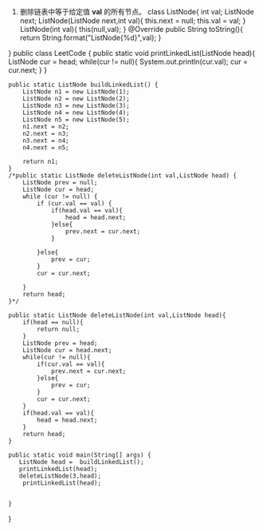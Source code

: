 1. 删除链表中等于给定值 **val** 的所有节点。
   class  ListNode{
       int val;
       ListNode next;
       ListNode(ListNode next,int val){
           this.next = null;
           this.val = val;
       }
       ListNode(int val){
           this(null,val);
       }
       @Override
       public String toString(){
           return String.format("ListNode{%d}",val);
       }

}
public class LeetCode {
    public static void printLinkedList(ListNode head){
        ListNode cur = head;
        while(cur != null){
            System.out.println(cur.val);
            cur = cur.next;
        }
    }

    public static ListNode buildLinkedList() {
        ListNode n1 = new ListNode(1);
        ListNode n2 = new ListNode(2);
        ListNode n3 = new ListNode(3);
        ListNode n4 = new ListNode(4);
        ListNode n5 = new ListNode(5);
        n1.next = n2;
        n2.next = n3;
        n3.next = n4;
        n4.next = n5;
    
        return n1;
    }
    /*public static ListNode deleteListNode(int val,ListNode head) {
        ListNode prev = null;
        ListNode cur = head;
        while (cur != null) {
            if (cur.val == val) {
                if(head.val == val){
                    head = head.next;
                }else{
                    prev.next = cur.next;
                }
    
            }else{
                prev = cur;
            }
            cur = cur.next;
    
        }
        return head;
    }*/
      
    public static ListNode deleteListNode(int val,ListNode head){
        if(head == null){
            return null;
        }
        ListNode prev = head;
        ListNode cur = head.next;
        while(cur != null){
            if(cur.val == val){
                prev.next = cur.next;
            }else{
                prev = cur;
            }
            cur = cur.next;
        }
        if(head.val == val){
            head = head.next;
        }
        return head;
    }
    
    public static void main(String[] args) {
       ListNode head =  buildLinkedList();
       printLinkedList(head);
       deleteListNode(3,head);
        printLinkedList(head);


    }

}